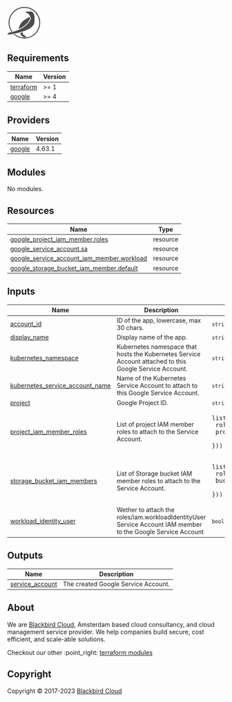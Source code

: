 [![blackbird-logo](https://raw.githubusercontent.com/blackbird-cloud/terraform-module-template/main/.config/logo_simple.png)](https://blackbird.cloud)

## Requirements

| Name | Version |
|------|---------|
| <a name="requirement_terraform"></a> [terraform](#requirement\_terraform) | >= 1 |
| <a name="requirement_google"></a> [google](#requirement\_google) | >= 4 |

## Providers

| Name | Version |
|------|---------|
| <a name="provider_google"></a> [google](#provider\_google) | 4.63.1 |

## Modules

No modules.

## Resources

| Name | Type |
|------|------|
| [google_project_iam_member.roles](https://registry.terraform.io/providers/hashicorp/google/latest/docs/resources/project_iam_member) | resource |
| [google_service_account.sa](https://registry.terraform.io/providers/hashicorp/google/latest/docs/resources/service_account) | resource |
| [google_service_account_iam_member.workload](https://registry.terraform.io/providers/hashicorp/google/latest/docs/resources/service_account_iam_member) | resource |
| [google_storage_bucket_iam_member.default](https://registry.terraform.io/providers/hashicorp/google/latest/docs/resources/storage_bucket_iam_member) | resource |

## Inputs

| Name | Description | Type | Default | Required |
|------|-------------|------|---------|:--------:|
| <a name="input_account_id"></a> [account\_id](#input\_account\_id) | ID of the app, lowercase, max 30 chars. | `string` | n/a | yes |
| <a name="input_display_name"></a> [display\_name](#input\_display\_name) | Display name of the app. | `string` | n/a | yes |
| <a name="input_kubernetes_namespace"></a> [kubernetes\_namespace](#input\_kubernetes\_namespace) | Kubernetes namespace that hosts the Kubernetes Service Account attached to this Google Service Account. | `string` | `""` | no |
| <a name="input_kubernetes_service_account_name"></a> [kubernetes\_service\_account\_name](#input\_kubernetes\_service\_account\_name) | Name of the Kubernetes Service Account to attach to this Google Service Account. | `string` | `""` | no |
| <a name="input_project"></a> [project](#input\_project) | Google Project ID. | `string` | n/a | yes |
| <a name="input_project_iam_member_roles"></a> [project\_iam\_member\_roles](#input\_project\_iam\_member\_roles) | List of project IAM member roles to attach to the Service Account. | <pre>list(object({<br>    role    = string<br>    project = string<br>  }))</pre> | `[]` | no |
| <a name="input_storage_bucket_iam_members"></a> [storage\_bucket\_iam\_members](#input\_storage\_bucket\_iam\_members) | List of Storage bucket IAM member roles to attach to the Service Account. | <pre>list(object({<br>    role   = string<br>    bucket = string<br>  }))</pre> | `[]` | no |
| <a name="input_workload_identity_user"></a> [workload\_identity\_user](#input\_workload\_identity\_user) | Wether to attach the roles/iam.workloadIdentityUser Service Account IAM member to the Google Service Account | `bool` | `false` | no |

## Outputs

| Name | Description |
|------|-------------|
| <a name="output_service_account"></a> [service\_account](#output\_service\_account) | The created Google Service Account. |

## About

We are [Blackbird Cloud](https://blackbird.cloud), Amsterdam based cloud consultancy, and cloud management service provider. We help companies build secure, cost efficient, and scale-able solutions.

Checkout our other :point\_right: [terraform modules](https://registry.terraform.io/namespaces/blackbird-cloud)

## Copyright

Copyright © 2017-2023 [Blackbird Cloud](https://blackbird.cloud)
